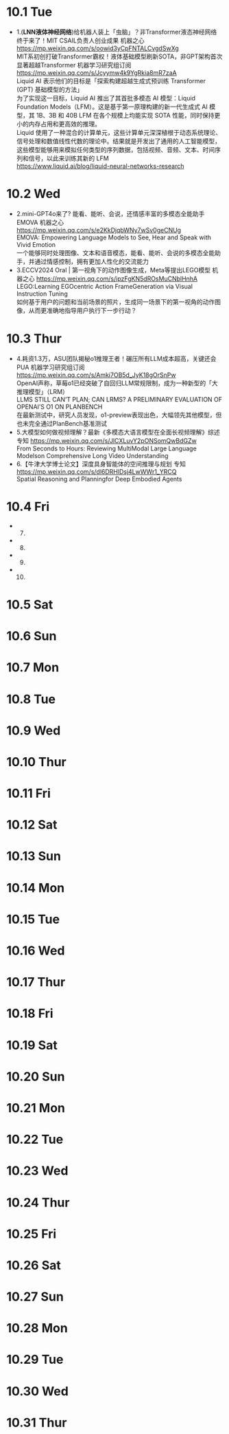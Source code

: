 # 10.1 Tue
* 1.(**LNN液体神经网络**)给机器人装上「虫脑」？非Transformer液态神经网络终于来了！MIT CSAIL负责人创业成果  机器之心  https://mp.weixin.qq.com/s/oowid3yCpFNTALCvgdSwXg \
  MIT系初创打破Transformer霸权！液体基础模型刷新SOTA，非GPT架构首次显著超越Transformer  机器学习研究组订阅  https://mp.weixin.qq.com/s/Jcyymw4k9YgRkia8mR7zaA \
  Liquid AI 表示他们的目标是「探索构建超越生成式预训练 Transformer (GPT) 基础模型的方法」\
  为了实现这一目标，Liquid AI 推出了其首批多模态 AI 模型：Liquid Foundation Models（LFM）。这是基于第一原理构建的新一代生成式 AI 模型，其 1B、3B 和 40B LFM 在各个规模上均能实现 SOTA 性能，同时保持更小的内存占用和更高效的推理。\
  Liquid 使用了一种混合的计算单元，这些计算单元深深植根于动态系统理论、信号处理和数值线性代数的理论中。结果就是开发出了通用的人工智能模型，这些模型能够用来模拟任何类型的序列数据，包括视频、音频、文本、时间序列和信号，以此来训练其新的 LFM \
  https://www.liquid.ai/blog/liquid-neural-networks-research

# 10.2 Wed
* 2.mini-GPT4o来了? 能看、能听、会说，还情感丰富的多模态全能助手EMOVA  机器之心  https://mp.weixin.qq.com/s/e2KkDjqbWNy7wSv0geCNUg \
  EMOVA: Empowering Language Models to See, Hear and Speak with Vivid Emotion \
  一个能够同时处理图像、文本和语音模态，能看、能听、会说的多模态全能助手，并通过情感控制，拥有更加人性化的交流能力
* 3.ECCV2024 Oral | 第一视角下的动作图像生成，Meta等提出LEGO模型  机器之心  https://mp.weixin.qq.com/s/ipzFgKN5dROsMuCNblHnhA \
  LEGO:Learning EGOcentric Action FrameGeneration via Visual Instruction Tuning \
  如何基于用户的问题和当前场景的照片，生成同一场景下的第一视角的动作图像，从而更准确地指导用户执行下一步行动？

# 10.3 Thur
* 4.耗资1.3万，ASU团队揭秘o1推理王者！碾压所有LLM成本超高，关键还会PUA  机器学习研究组订阅  https://mp.weixin.qq.com/s/Amki7OB5d_JyK18gOrSnPw \
  OpenAI声称，草莓o1已经突破了自回归LLM常规限制，成为一种新型的「大推理模型」（LRM） \
  LLMS STILL CAN’T PLAN; CAN LRMS? A PRELIMINARY EVALUATION OF OPENAI’S O1 ON PLANBENCH \
  在最新测试中，研究人员发现，o1-preview表现出色，大幅领先其他模型，但也未完全通过PlanBench基准测试
* 5.大模型如何做视频理解？最新《多模态大语言模型在全面长视频理解》综述  专知  https://mp.weixin.qq.com/s/JlCXLuvY2pONSomQwBdGZw \
  From Seconds to Hours: Reviewing MultiModal Large Language Modelson Comprehensive Long Video Understanding
* 6.【牛津大学博士论文】深度具身智能体的空间推理与规划  专知  https://mp.weixin.qq.com/s/dl6DRHlDsj4LwWWr1_YRCQ \
  Spatial Reasoning and Planningfor Deep Embodied Agents

# 10.4 Fri
* 7.
* 8.
* 9.
* 10.

# 10.5 Sat
# 10.6 Sun

# 10.7 Mon
# 10.8 Tue
# 10.9 Wed
# 10.10 Thur
# 10.11 Fri
# 10.12 Sat
# 10.13 Sun

# 10.14 Mon
# 10.15 Tue
# 10.16 Wed
# 10.17 Thur
# 10.18 Fri
# 10.19 Sat
# 10.20 Sun

# 10.21 Mon
# 10.22 Tue
# 10.23 Wed
# 10.24 Thur
# 10.25 Fri
# 10.26 Sat
# 10.27 Sun

# 10.28 Mon
# 10.29 Tue
# 10.30 Wed
# 10.31 Thur

